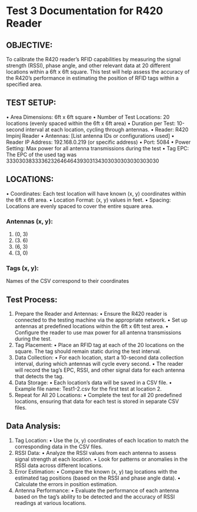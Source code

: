 # Test 3 Documentation for R420 Reader

## OBJECTIVE:
To calibrate the R420 reader’s RFID capabilities by measuring the signal strength (RSSI), phase angle, and other relevant data at 20 different locations within a 6ft x 6ft square. This test will help assess the accuracy of the R420’s performance in estimating the position of RFID tags within a specified area.

## TEST SETUP:
• Area Dimensions: 6ft x 6ft square
• Number of Test Locations: 20 locations (evenly spaced within the 6ft x 6ft area)
• Duration per Test: 10-second interval at each location, cycling through antennas.
• Reader: R420 Impinj Reader
• Antennas: [List antenna IDs or configurations used]
• Reader IP Address: 192.168.0.219 (or specific address)
• Port: 5084
• Power Setting: Max power for all antenna transmissions during the test
• Tag EPC: The EPC of the used tag was 333030383333623264646439303134303030303030303030

## LOCATIONS:
• Coordinates: Each test location will have known (x, y) coordinates within the 6ft x 6ft area.
• Location Format: (x, y) values in feet.
• Spacing: Locations are evenly spaced to cover the entire square area.

### Antennas (x, y):
1. (0, 3)
2. (3. 6)
3. (6, 3)
4. (3, 0)

### Tags (x, y):
Names of the CSV correspond to their coordinates


## Test Process:
1. Prepare the Reader and Antennas:
• Ensure the R420 reader is connected to the testing machine via the appropriate network.
• Set up antennas at predefined locations within the 6ft x 6ft test area.
• Configure the reader to use max power for all antenna transmissions during the test.
2. Tag Placement:
• Place an RFID tag at each of the 20 locations on the square. The tag should remain static during the test interval.
3. Data Collection:
• For each location, start a 10-second data collection interval, during which antennas will cycle every second.
• The reader will record the tag’s EPC, RSSI, and other signal data for each antenna that detects the tag.
4. Data Storage:
• Each location’s data will be saved in a CSV file.
• Example file name: Test1-2.csv for the first test at location 2.
5. Repeat for All 20 Locations:
• Complete the test for all 20 predefined locations, ensuring that data for each test is stored in separate CSV files.

## Data Analysis:
1. Tag Location:
• Use the (x, y) coordinates of each location to match the corresponding data in the CSV files.
2. RSSI Data:
• Analyze the RSSI values from each antenna to assess signal strength at each location.
• Look for patterns or anomalies in the RSSI data across different locations.
3. Error Estimation:
• Compare the known (x, y) tag locations with the estimated tag positions (based on the RSSI and phase angle data).
• Calculate the errors in position estimation.
4. Antenna Performance:
• Evaluate the performance of each antenna based on the tag’s ability to be detected and the accuracy of RSSI readings at various locations.
